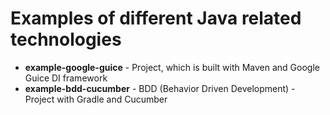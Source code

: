 Examples of different Java related technologies
================================================================================

 -  **example-google-guice** - Project, which is built with Maven and Google Guice DI framework
 -  **example-bdd-cucumber** - BDD (Behavior Driven Development) - Project with Gradle and Cucumber
